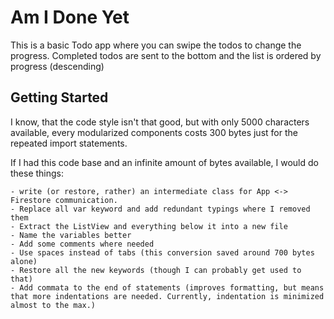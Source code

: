 # Am I Done Yet

This is a basic Todo app where you can swipe the todos to change the progress.
Completed todos are sent to the bottom and the list is ordered by progress (descending)

## Getting Started

I know, that the code style isn't that good, but with only 5000 characters available, every modularized components costs 300 bytes just for the repeated import statements.

If I had this code base and an infinite amount of bytes available, I would do these things:

    - write (or restore, rather) an intermediate class for App <-> Firestore communication.
    - Replace all var keyword and add redundant typings where I removed them
    - Extract the ListView and everything below it into a new file
    - Name the variables better
	- Add some comments where needed
    - Use spaces instead of tabs (this conversion saved around 700 bytes alone)
    - Restore all the new keywords (though I can probably get used to that)
    - Add commata to the end of statements (improves formatting, but means that more indentations are needed. Currently, indentation is minimized almost to the max.)

